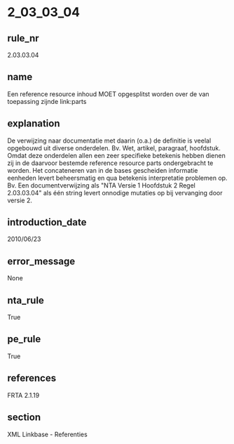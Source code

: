 # 2_03_03_04

## rule_nr
2.03.03.04

## name
Een reference resource inhoud MOET opgesplitst worden over de van toepassing zijnde link:parts

## explanation
De verwijzing naar documentatie met daarin (o.a.) de definitie is veelal opgebouwd uit diverse onderdelen. Bv. Wet, artikel, paragraaf, hoofdstuk. Omdat deze onderdelen allen een zeer specifieke betekenis hebben dienen zij in de daarvoor bestemde reference resource parts ondergebracht te worden. Het concateneren van in de bases gescheiden informatie eenheden levert beheersmatig en qua betekenis interpretatie problemen op. Bv. Een documentverwijzing als "NTA Versie 1 Hoofdstuk 2 Regel 2.03.03.04" als één string levert onnodige mutaties op bij vervanging door versie 2.

## introduction_date
2010/06/23

## error_message
None

## nta_rule
True

## pe_rule
True

## references
FRTA 2.1.19

## section
XML Linkbase - Referenties

